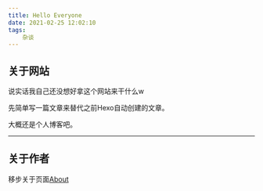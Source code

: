 ```yaml
---
title: Hello Everyone
date: 2021-02-25 12:02:10
tags:
    杂谈
---
```

## 关于网站

说实话我自己还没想好拿这个网站来干什么w

先简单写一篇文章来替代之前Hexo自动创建的文章。

大概还是个人博客吧。

---

## 关于作者

移步关于页面[About](about "关于")